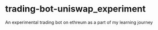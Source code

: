 # trading-bot-uniswap_experiment
An experimental trading bot on ethreum as a part of my learning journey 
